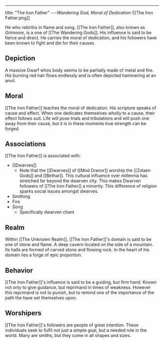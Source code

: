 ---
title: "The Iron Father"
---*Wandering God, Moral of Dedication*
![[The Iron Father.png]]

He who rebirths in flame and song. [[The Iron Father]], also known as *Grimnore*, is a one of [[The Wandering Gods]]. His influence is said to be fierce and direct. He carries the moral of dedication, and his followers have been known to fight and die for their causes.

## Depiction
A massive Dwarf whos body seems to be partially made of metal and fire. His burning red hair flows endlessly and is often depicted hammering at an anvil.

## Moral
[[The Iron Father]] teaches the moral of dedication. His scripture speaks of cause and effect. When one dedicates themselves wholly to a cause, their effect follows suit. Life will pose trials and tribulations and will push one away from their cause, but it is in these moments true strength can be forged.

## Associations
[[The Iron Father]] is associated with:
- [[Dwarves]]
	- Note that the [[Dwarves]] of [[Mod Dranor]] worship the [[Zolaen Gods]] and [[Bethar]]. This cultural influence over millennia has stretched far beyond the dwarven city. This makes Dwarven followers of [[The Iron Father]] a minority. This  difference of religion sparks social issues amongst dwarves. 
- Smithing
- Fire
- Song
	- Specifically dwarven chant

## Realm
Within [[The Unknown Realm]], [[The Iron Father]]'s domain is said to be one of stone and flame. A deep cavern located on the side of a mountain. Its halls are formed of carved stone and flowing rock. In the heart of his domain lies a forge of epic proportion.

## Behavior
[[The Iron Father]]'s influence is said to be a guiding, but firm hand. Known not only to give guidance, but reprimand in times of weakness. However this reprimand is not to punish, but to remind one of the importance of the path the have set themselves upon.

## Worshipers
[[The Iron Father]]'s followers are people of great intention. These individuals seek to fulfil not just a simple goal, but a needed role in the world. Many are smiths, but they come in all shapes and sizes.
